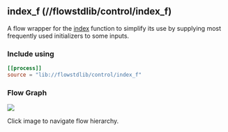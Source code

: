 ## index_f (//flowstdlib/control/index_f)
A flow wrapper for the [index](index/index.md) function to simplify its use by supplying most frequently
used initializers to some inputs. 
 
### Include using
```toml
[[process]]
source = "lib://flowstdlib/control/index_f"
```

### Flow Graph
<a href="index_f.dot.svg" target="_blank"><img src="index_f.dot.svg"></a>

Click image to navigate flow hierarchy.